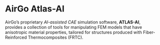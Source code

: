 # AirGo Atlas-AI

AirGo’s proprietary *AI-assisted CAE* simulation software, **ATLAS-AI**, provides a collection of tools for manipulating FEM models that have anisotropic material properties, tailored for structures produced with Fiber-Reinforced Thermocomposites (FRTC).
